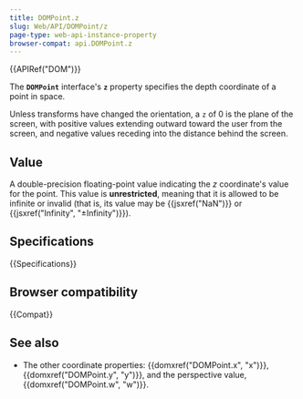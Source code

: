 ```yaml
---
title: DOMPoint.z
slug: Web/API/DOMPoint/z
page-type: web-api-instance-property
browser-compat: api.DOMPoint.z
---
```


{{APIRef("DOM")}}

The **`DOMPoint`** interface's
**`z`** property specifies the depth coordinate of a point in
space.

Unless transforms have changed the orientation, a `z` of 0 is
the plane of the screen, with positive values extending outward toward the user from the
screen, and negative values receding into the distance behind the screen.

## Value

A double-precision floating-point value indicating the _z_ coordinate's value
for the point. This value is **unrestricted**, meaning that it is allowed
to be infinite or invalid (that is, its value may be {{jsxref("NaN")}} or
{{jsxref("Infinity", "±Infinity")}}).

## Specifications

{{Specifications}}

## Browser compatibility

{{Compat}}

## See also

- The other coordinate properties: {{domxref("DOMPoint.x", "x")}},
  {{domxref("DOMPoint.y", "y")}}, and the perspective value, {{domxref("DOMPoint.w",
    "w")}}.
